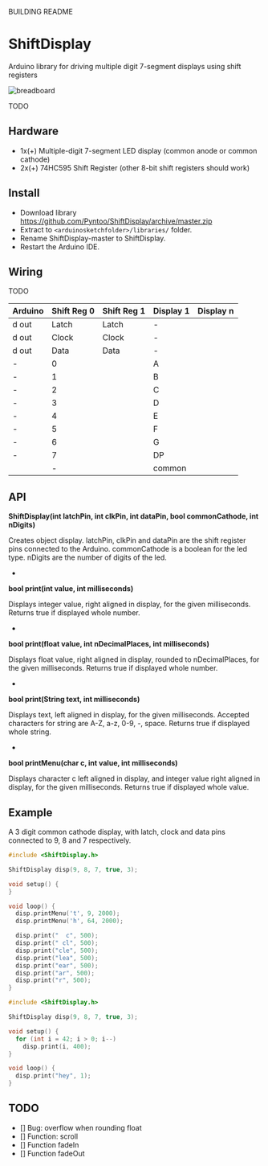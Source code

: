 BUILDING README

# ShiftDisplay
Arduino library for driving multiple digit 7-segment displays using shift registers

![breadboard](https://raw.githubusercontent.com/Pyntoo/ShiftDisplay/master/img/breadboard.jpg)

TODO

## Hardware
- 1x(+) Multiple-digit 7-segment LED display (common anode or common cathode)
- 2x(+) 74HC595 Shift Register (other 8-bit shift registers should work)

## Install
- Download library https://github.com/Pyntoo/ShiftDisplay/archive/master.zip
- Extract to `<arduinosketchfolder>/libraries/` folder.
- Rename ShiftDisplay-master to ShiftDisplay.
- Restart the Arduino IDE.

## Wiring
TODO

Arduino | Shift Reg 0 | Shift Reg 1 | Display 1 | Display n
------- | ----------- | ----------- | --------- | ---------
d out   | Latch       | Latch       | -         |
d out   | Clock       | Clock       | -         |
d out   | Data        | Data        | -         |
-       | 0           |             | A         |
-       | 1           |             | B         |
-       | 2           |             | C         |
-       | 3           |             | D         |
-       | 4           |             | E         |
-       | 5           |             | F         |
-       | 6           |             | G         |
-       | 7           |             | DP        |
        | -           |             | common    |

## API

**ShiftDisplay(int latchPin, int clkPin, int dataPin, bool commonCathode, int nDigits)**

Creates object display.
latchPin, clkPin and dataPin are the shift register pins connected to the Arduino.
commonCathode is a boolean for the led type.
nDigits are the number of digits of the led.

-
**bool print(int value, int milliseconds)**

Displays integer value, right aligned in display, for the given milliseconds.
Returns true if displayed whole number.

-
**bool print(float value, int nDecimalPlaces, int milliseconds)**

Displays float value, right aligned in display, rounded to nDecimalPlaces,
for the given milliseconds.
Returns true if displayed whole number.

-
**bool print(String text, int milliseconds)**

Displays text, left aligned in display, for the given milliseconds.
Accepted characters for string are A-Z, a-z, 0-9, -, space.
Returns true if displayed whole string.

-
**bool printMenu(char c, int value, int milliseconds)**

Displays character c left aligned in display, and integer value right aligned
in display, for the given milliseconds.
Returns true if displayed whole value.

## Example
A 3 digit common cathode display, with latch, clock and data pins connected to
9, 8 and 7 respectively.

```c
#include <ShiftDisplay.h>

ShiftDisplay disp(9, 8, 7, true, 3);

void setup() {
}

void loop() {
  disp.printMenu('t', 9, 2000);
  disp.printMenu('h', 64, 2000);

  disp.print("  c", 500);
  disp.print(" cl", 500);
  disp.print("cle", 500);
  disp.print("lea", 500);
  disp.print("ear", 500);
  disp.print("ar", 500);
  disp.print("r", 500);
}
```

```c
#include <ShiftDisplay.h>

ShiftDisplay disp(9, 8, 7, true, 3);

void setup() {
  for (int i = 42; i > 0; i--)
    disp.print(i, 400);
}

void loop() {
  disp.print("hey", 1);
}
```

## TODO
- [] Bug: overflow when rounding float
- [] Function: scroll
- [] Function fadeIn
- [] Function fadeOut
